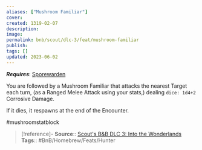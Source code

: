 ```yaml
---
aliases: ["Mushroom Familiar"]
cover: 
created: 1319-02-07
description: 
image: 
permalink: bnb/scout/dlc-3/feat/mushroom-familiar
publish: 
tags: []
updated: 2023-06-02
---
```


***Requires***: [Sporewarden](Sporewarden)

You are followed by a Mushroom Familiar that attacks the nearest Target each turn, (as a Ranged Melee Attack using your stats,) dealing `dice: 1d4+2` Corrosive Damage. 

If it dies, it respawns at the end of the Encounter.

#mushroomstatblock

> [!reference]-
> **Source**:: [Scout's B&B DLC 3: Into the Wonderlands](https://docs.google.com/document/d/1MLOgrWwcLNTnP9PuXrKiLImy7SUh4hXO8arVUAlmdp0/edit)
> **Tags**:: #BnB/Homebrew/Feats/Hunter
